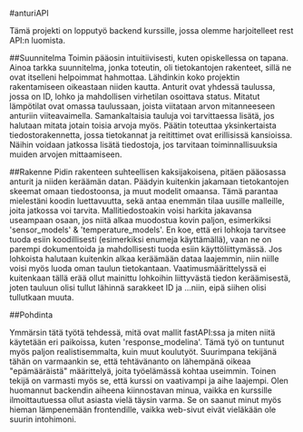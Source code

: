 #anturiAPI

Tämä projekti on lopputyö backend kurssille, jossa olemme harjoitelleet rest API:n luomista.

##Suunnitelma
Toimin pääosin intuitiivisesti, kuten opiskellessa on tapana. 
Ainoa tarkka suunnitelma, jonka toteutin, oli tietokantojen rakenteet, sillä ne ovat itselleni helpoimmat hahmottaa. Lähdinkin koko projektin rakentamiseen oikeastaan niiden kautta. Anturit ovat yhdessä taulussa, jossa on ID, lohko ja mahdollisen virhetilan osoittava status. Mitatut lämpötilat ovat omassa taulussaan, joista viitataan arvon mitanneeseen anturiin viiteavaimella. Samankaltaisia tauluja voi tarvittaessa lisätä, jos halutaan mitata jotain toisia arvoja myös.
Päätin toteuttaa yksinkertaista tiedostorakennetta, jossa tietokannat ja reitittimet ovat erillisissä kansioissa. Näihin voidaan jatkossa lisätä tiedostoja, jos tarvitaan toiminnallisuuksia muiden arvojen mittaamiseen.

##Rakenne
Pidin rakenteen suhteellisen kaksijakoisena, pitäen pääosassa anturit ja niiden keräämän datan. Päädyin kuitenkin jakamaan tietokantojen skeemat omaan tiedostoonsa, ja muut modelit omaansa. Tämä parantaa mielestäni koodin luettavuutta, sekä antaa enemmän tilaa uusille malleille, joita jatkossa voi tarvita. Mallitiedostoakin voisi harkita jakavansa useampaan osaan, jos niitä alkaa muodostua kovin paljon, esimerkiksi 'sensor_models' & 'temperature_models'. 
En koe, että eri lohkoja tarvitsee tuoda esiin koodillisesti (esimerkiksi enumeja käyttämällä), vaan ne on parempi dokumentoida ja mahdollisesti tuoda esiin käyttöliittymässä. Jos lohkoista halutaan kuitenkin alkaa keräämään dataa laajemmin, niin niille voisi myös luoda oman taulun tietokantaan. Vaatimusmäärittelyssä ei kuitenkaan tällä erää ollut mainittu lohkoihin liittyvästä tiedon keräämisestä, joten tauluun olisi tullut lähinnä sarakkeet ID ja ...niin, eipä siihen olisi tullutkaan muuta.

##Pohdinta

Ymmärsin tätä työtä tehdessä, mitä ovat mallit fastAPI:ssa ja miten niitä käytetään eri paikoissa, kuten 'response_modelina'. Tämä työ on tuntunut myös paljon realistisemmalta, kuin muut koulutyöt. Suurimpana tekijänä tähän on varmaankin se, että tehtävänanto on lähempänä oikeaa "epämääräistä" määrittelyä, joita työelämässä kohtaa useimmin. Toinen tekijä on varmasti myös se, että kurssi on vaativampi ja aihe laajempi.
Olen huomannut backendin aiheena kiinnostavan minua, vaikka en kurssille ilmoittautuessa ollut asiasta vielä täysin varma. Se on saanut minut myös hieman lämpenemään frontendille, vaikka web-sivut eivät vieläkään ole suurin intohimoni.
